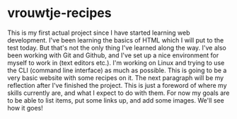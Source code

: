 # vrouwtje-recipes

This is my first actual project since I have started learning web development. I've been learning the basics of HTML which I will put to the test today. But that's not the only thing I've learned along the way. I've also been working with Git and Github, and I've set up a nice environment for myself to work in (text editors etc.). I'm working on Linux and trying to use the CLI (command line interface) as much as possible. This is going to be a very basic website with some recipes on it. The next paragraph will be my reflection after I've finished the project. This is just a foreword of where my skills currently are, and what I expect to do with them. For now my goals are to be able to list items, put some links up, and add some images. We'll see how it goes!